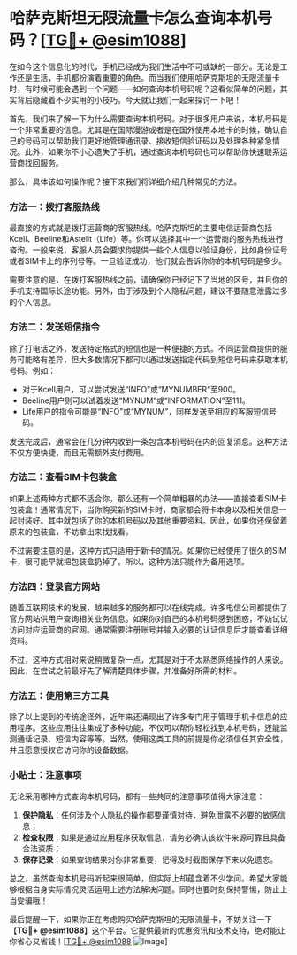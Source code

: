# 哈萨克斯坦无限流量卡怎么查询本机号码？[[TG💪+ @esim1088](https://t.me/s/esim1088)]

在如今这个信息化的时代，手机已经成为我们生活中不可或缺的一部分。无论是工作还是生活，手机都扮演着重要的角色。而当我们使用哈萨克斯坦的无限流量卡时，有时候可能会遇到一个问题——如何查询本机号码呢？这看似简单的问题，其实背后隐藏着不少实用的小技巧。今天就让我们一起来探讨一下吧！

首先，我们来了解一下为什么需要查询本机号码。对于很多用户来说，本机号码是一个非常重要的信息。尤其是在国际漫游或者是在国外使用本地卡的时候，确认自己的号码可以帮助我们更好地管理通讯录、接收短信验证码以及处理各种紧急情况。此外，如果你不小心遗失了手机，通过查询本机号码也可以帮助你快速联系运营商找回服务。

那么，具体该如何操作呢？接下来我们将详细介绍几种常见的方法。

### 方法一：拨打客服热线

最直接的方式就是拨打运营商的客服热线。哈萨克斯坦的主要电信运营商包括Kcell、Beeline和Astelit（Life）等。你可以选择其中一个运营商的服务热线进行咨询。一般来说，客服人员会要求你提供一些个人信息以验证身份，比如身份证号或者SIM卡上的序列号等。一旦验证成功，他们就会告诉你你的本机号码是多少。

需要注意的是，在拨打客服热线之前，请确保你已经记下了当地的区号，并且你的手机支持国际长途功能。另外，由于涉及到个人隐私问题，建议不要随意泄露过多的个人信息。

### 方法二：发送短信指令

除了打电话之外，发送特定格式的短信也是一种便捷的方式。不同运营商提供的服务可能略有差异，但大多数情况下都可以通过发送指定代码到短信号码来获取本机号码。例如：

- 对于Kcell用户，可以尝试发送“INFO”或“MYNUMBER”至900。
- Beeline用户则可以试着发送“MYNUM”或“INFORMATION”至111。
- Life用户的指令可能是“INFO”或“MYNUM”，同样发送至相应的客服短信号码。

发送完成后，通常会在几分钟内收到一条包含本机号码在内的回复消息。这种方法不仅方便快捷，而且无需额外支付费用。

### 方法三：查看SIM卡包装盒

如果上述两种方式都不适合你，那么还有一个简单粗暴的办法——直接查看SIM卡包装盒！通常情况下，当你购买新的SIM卡时，商家都会将卡本身以及相关信息一起封装好。其中就包括了你的本机号码以及其他重要资料。因此，如果你还保留着原来的包装盒，不妨拿出来找找看。

不过需要注意的是，这种方式只适用于新卡的情况。如果你已经使用了很久的SIM卡，很可能早就把包装盒扔掉了。所以，这种方法只能作为备用选项。

### 方法四：登录官方网站

随着互联网技术的发展，越来越多的服务都可以在线完成。许多电信公司都提供了官方网站供用户查询相关业务信息。如果你对自己的本机号码感到困惑，不妨试试访问对应运营商的官网。通常需要注册账号并输入必要的认证信息后才能查看详细资料。

不过，这种方式相对来说稍微复杂一点，尤其是对于不太熟悉网络操作的人来说。因此，在尝试之前最好先了解清楚具体步骤，并准备好所需的材料。

### 方法五：使用第三方工具

除了以上提到的传统途径外，近年来还涌现出了许多专门用于管理手机卡信息的应用程序。这些应用往往集成了多种功能，不仅可以帮你轻松找到本机号码，还能监测通话记录、短信内容等等。当然，使用这类工具的前提是你必须信任其安全性，并且愿意授权它访问你的设备数据。

### 小贴士：注意事项

无论采用哪种方式查询本机号码，都有一些共同的注意事项值得大家注意：

1. **保护隐私**：任何涉及个人隐私的操作都要谨慎对待，避免泄露不必要的敏感信息；
2. **检查权限**：如果是通过应用程序获取信息，请务必确认该软件来源可靠且具备合法资质；
3. **保存记录**：如果查询结果对你非常重要，记得及时截图保存下来以免遗忘。

总之，虽然查询本机号码听起来很简单，但实际上却蕴含着不少学问。希望大家能够根据自身实际情况灵活运用上述方法解决问题。同时也要时刻保持警惕，防止上当受骗哦！

最后提醒一下，如果你正在考虑购买哈萨克斯坦的无限流量卡，不妨关注一下【**TG💪+ @esim1088**】这个平台。它提供最新的优惠资讯和技术支持，绝对能让你省心又省钱！[[TG💪+ @esim1088](https://t.me/s/esim1088) ![Image](https://i.postimg.cc/4NQfJmqS/Snipaste-2025-05-13-00-14-12.png)]